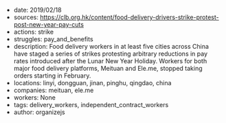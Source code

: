 - date: 2019/02/18
- sources: https://clb.org.hk/content/food-delivery-drivers-strike-protest-post-new-year-pay-cuts
- actions: strike
- struggles: pay_and_benefits
- description: Food delivery workers in at least five cities across China have staged a series of strikes protesting arbitrary reductions in pay rates introduced after the Lunar New Year Holiday. Workers for both major food delivery platforms, Meituan and Ele.me, stopped taking orders starting in February.
- locations: linyi, dongguan, jinan, pinghu, qingdao, china
- companies: meituan, ele.me
- workers: None
- tags: delivery_workers, independent_contract_workers
- author: organizejs
